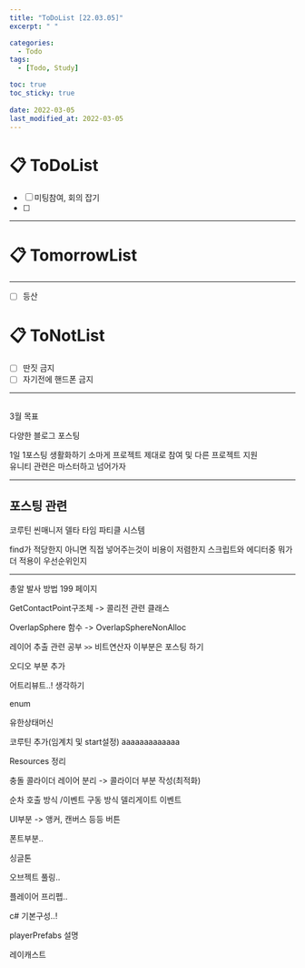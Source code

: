 ```yaml
---
title: "ToDoList [22.03.05]"
excerpt: " "

categories:
  - Todo
tags:
  - [Todo, Study]

toc: true
toc_sticky: true
 
date: 2022-03-05
last_modified_at: 2022-03-05
---
```


# 📋 ToDoList  

- [ ] 미팅참여, 회의 잡기
- [ ] 

---

# 📋 TomorrowList  

---

- [ ] 등산

# 📋 ToNotList  

- [ ] 딴짓 금지
- [ ] 자기전에 핸드폰 금지

---

## 

3월 목표 

다양한 블로그 포스팅 

1일 1포스팅 생활화하기
소마게 프로젝트 제대로 참여 및 다른 프로젝트 지원  
유니티 관련은 마스터하고 넘어가자 

---

## 포스팅 관련 

코루틴
씬매니저
델타 타임
파티클 시스템

find가 적당한지 아니면 직접 넣어주는것이 비용이 저렴한지
스크립트와 에디터중 뭐가 더 적용이 우선순위인지

---  

총알 발사 방법 199 페이지

GetContactPoint구조체 -> 콜리전 관련 클래스

OverlapSphere 함수 -> OverlapSphereNonAlloc

레이어 추출 관련 공부 `>>` 비트연산자 이부분은 포스팅 하기

오디오 부분 추가 

어트리뷰트..! 생각하기 

enum

유한상태머신

코루틴 추가(임계치 및 start설정)  aaaaaaaaaaaaa

Resources 정리  

충돌 콜라이더 레이어 분리 -> 콜라이더 부분 작성(최적화)

순차 호출 방식 /이벤트 구동 방식 델리게이트 이벤트  

UI부분 -> 앵커, 캔버스 등등 버튼  

폰트부분..  

싱글톤
 
오브젝트 풀링..  

플레이어 프리펩..

c# 기본구성..!  

playerPrefabs 설명 

레이캐스트


